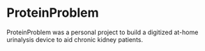 # ProteinProblem
ProteinProblem was a personal project to build a digitized at-home urinalysis device to aid chronic kidney patients.

